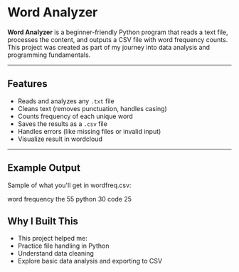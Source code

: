 # Word Analyzer

**Word Analyzer** is a beginner-friendly Python program that reads a text file, processes the content, and outputs a CSV file with word frequency counts.  
This project was created as part of my journey into data analysis and programming fundamentals.

---

##  Features

- Reads and analyzes any `.txt` file
- Cleans text (removes punctuation, handles casing)
- Counts frequency of each unique word
- Saves the results as a `.csv` file
- Handles errors (like missing files or invalid input)
- Visualize result in wordcloud 

---
## Example Output
Sample of what you'll get in wordfreq.csv:

word	frequency
the	55
python	30
code	25


## Why I Built This
- This project helped me:
- Practice file handling in Python
- Understand data cleaning
- Explore basic data analysis and exporting to CSV

